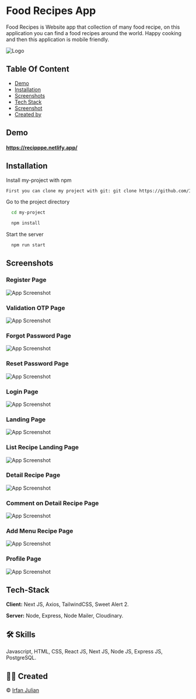 # Food Recipes App

Food Recipes is Website app that collection of many food recipe, on this application you can find a food recipes around the world. Happy cooking and then this application is mobile friendly.

![Logo](https://raw.githubusercontent.com/IrfanJulian/Food-App/main/Assets/food%20recipes.jpg)

## Table Of Content
- [Demo](#Demo)
- [Installation](#Installation)
- [Screenshots](#Screenshots)
- [Tech Stack](#Tech-Stack)
- [Screenshot](#Screenshots)
- [Created by](#Created)

## Demo

#### https://recipppe.netlify.app/

## Installation

Install my-project with npm

```bash
First you can clone my project with git: git clone https://github.com/IrfanJulian/Food-App.git
```
    
Go to the project directory

```bash
  cd my-project
```

```bash
  npm install
```

Start the server

```bash
  npm run start
```

## Screenshots

### Register Page
![App Screenshot](https://raw.githubusercontent.com/IrfanJulian/Food-App/main/screenshot/register.png)

### Validation OTP Page
![App Screenshot](https://raw.githubusercontent.com/IrfanJulian/Food-App/main/screenshot/OTP%20verified.png)

### Forgot Password Page
![App Screenshot](https://raw.githubusercontent.com/IrfanJulian/Food-App/main/screenshot/forgot%20password.png)

### Reset Password Page
![App Screenshot](https://raw.githubusercontent.com/IrfanJulian/Food-App/main/screenshot/reset%20password.png)

### Login Page
![App Screenshot](https://raw.githubusercontent.com/IrfanJulian/Food-App/main/screenshot/login%20(2).png)

### Landing Page
![App Screenshot](https://raw.githubusercontent.com/IrfanJulian/Food-App/main/screenshot/landing%20page.png)

### List Recipe Landing Page
![App Screenshot](https://raw.githubusercontent.com/IrfanJulian/Food-App/main/screenshot/list%20landing%20page.png)

### Detail Recipe Page
![App Screenshot](https://raw.githubusercontent.com/IrfanJulian/Food-App/main/screenshot/detail%20recipe%20(2).png)

### Comment on Detail Recipe Page
![App Screenshot](https://raw.githubusercontent.com/IrfanJulian/Food-App/main/screenshot/comment.png)

### Add Menu Recipe Page
![App Screenshot](https://raw.githubusercontent.com/IrfanJulian/Food-App/main/screenshot/add%20recipe.png)

### Profile Page
![App Screenshot](https://raw.githubusercontent.com/IrfanJulian/Food-App/main/screenshot/profile.png)

## Tech-Stack

**Client:** Next JS, Axios, TailwindCSS, Sweet Alert 2.

**Server:** Node, Express, Node Mailer, Cloudinary.

## 🛠 Skills
Javascript, HTML, CSS, React JS, Next JS, Node JS, Express JS, PostgreSQL.

## 👩‍💻 Created
© [Irfan Julian](https://github.com/IrfanJulian)